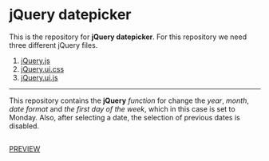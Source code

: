 # jQuery datepicker
This is the repository for **jQuery datepicker**. For this repository we need three different jQuery files.
1.  [jQuery.js](https://code.jquery.com/jquery-2.2.4.js)
2. [jQuery.ui.css](https://code.jquery.com/ui/1.12.1/themes/base/jquery-ui.css)
3. [jQuery.ui.js](https://code.jquery.com/ui/1.12.1/jquery-ui.js)
---
This repository contains the **jQuery** _function_ for change the _year_, _month_, _date format_ and _the first day of the week_, which in this case is set to Monday. 
Also, after selecting a date, the selection of previous dates is disabled. 
## 
[PREVIEW](https://full-stack-web-developer-and-designer.github.io/jQuery-datepicker/)

